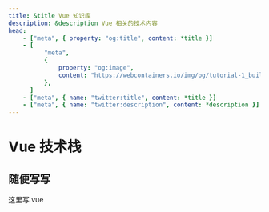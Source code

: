 ```yaml
---
title: &title Vue 知识库
description: &description Vue 相关的技术内容
head:
    - ["meta", { property: "og:title", content: *title }]
    - [
          "meta",
          {
              property: "og:image",
              content: "https://webcontainers.io/img/og/tutorial-1_build_your_first_webcontainer_app.png",
          },
      ]
    - ["meta", { name: "twitter:title", content: *title }]
    - ["meta", { name: "twitter:description", content: *description }]
---
```


# Vue 技术栈

## 随便写写

这里写 vue
